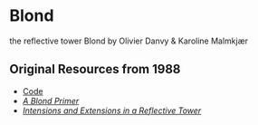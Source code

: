 # Blond
the reflective tower Blond by Olivier Danvy & Karoline Malmkjær

## Original Resources from 1988
- [Code](https://www.cs.cmu.edu/Groups/AI/lang/scheme/code/eval/blond/blond.scm)
- [_A Blond Primer_](https://users-cs.au.dk/~danvy/Papers/danvy-malmkjaer-blond-primer.pdf)
- [_Intensions and Extensions in a Reflective Tower_](https://users-cs.au.dk/~danvy/Papers/danvy-malmkjaer-LFP88.pdf)
